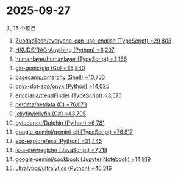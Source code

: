 # 2025-09-27

共 15 个项目

<!-- BEGIN GITHUB -->
<!-- 最后更新时间 2025-09-27 08:40:43 +0800 -->
1. [ZuodaoTech/everyone-can-use-english (TypeScript) ⭐29,803](https://github.com/ZuodaoTech/everyone-can-use-english)
1. [HKUDS/RAG-Anything (Python) ⭐6,207](https://github.com/HKUDS/RAG-Anything)
1. [humanlayer/humanlayer (TypeScript) ⭐3,166](https://github.com/humanlayer/humanlayer)
1. [gin-gonic/gin (Go) ⭐85,840](https://github.com/gin-gonic/gin)
1. [basecamp/omarchy (Shell) ⭐10,750](https://github.com/basecamp/omarchy)
1. [onyx-dot-app/onyx (Python) ⭐14,025](https://github.com/onyx-dot-app/onyx)
1. [ericciarla/trendFinder (TypeScript) ⭐3,575](https://github.com/ericciarla/trendFinder)
1. [netdata/netdata (C) ⭐76,073](https://github.com/netdata/netdata)
1. [jellyfin/jellyfin (C#) ⭐43,705](https://github.com/jellyfin/jellyfin)
1. [bytedance/Dolphin (Python) ⭐6,781](https://github.com/bytedance/Dolphin)
1. [google-gemini/gemini-cli (TypeScript) ⭐76,817](https://github.com/google-gemini/gemini-cli)
1. [exo-explore/exo (Python) ⭐31,445](https://github.com/exo-explore/exo)
1. [is-a-dev/register (JavaScript) ⭐7,718](https://github.com/is-a-dev/register)
1. [google-gemini/cookbook (Jupyter Notebook) ⭐14,819](https://github.com/google-gemini/cookbook)
1. [ultralytics/ultralytics (Python) ⭐46,316](https://github.com/ultralytics/ultralytics)
<!-- END GITHUB -->